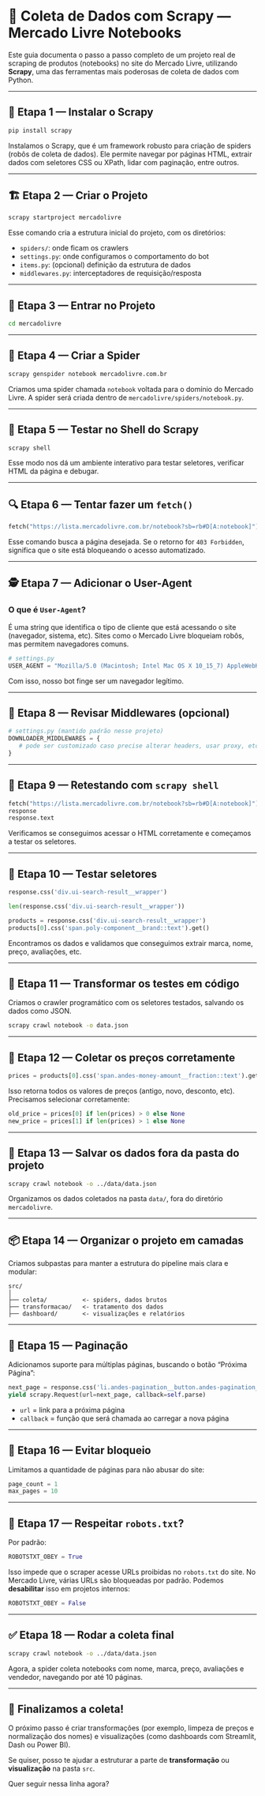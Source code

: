 # 📘 Coleta de Dados com Scrapy — Mercado Livre Notebooks

Este guia documenta o passo a passo completo de um projeto real de scraping de produtos (notebooks) no site do Mercado Livre, utilizando **Scrapy**, uma das ferramentas mais poderosas de coleta de dados com Python.

---

## 🔧 Etapa 1 — Instalar o Scrapy

```bash
pip install scrapy
```

Instalamos o Scrapy, que é um framework robusto para criação de spiders (robôs de coleta de dados). Ele permite navegar por páginas HTML, extrair dados com seletores CSS ou XPath, lidar com paginação, entre outros.

---

## 🏗️ Etapa 2 — Criar o Projeto

```bash
scrapy startproject mercadolivre
```

Esse comando cria a estrutura inicial do projeto, com os diretórios:
- `spiders/`: onde ficam os crawlers
- `settings.py`: onde configuramos o comportamento do bot
- `items.py`: (opcional) definição da estrutura de dados
- `middlewares.py`: interceptadores de requisição/resposta

---

## 📂 Etapa 3 — Entrar no Projeto

```bash
cd mercadolivre
```

---

## 🧬 Etapa 4 — Criar a Spider

```bash
scrapy genspider notebook mercadolivre.com.br
```

Criamos uma spider chamada `notebook` voltada para o domínio do Mercado Livre. A spider será criada dentro de `mercadolivre/spiders/notebook.py`.

---

## 🐚 Etapa 5 — Testar no Shell do Scrapy

```bash
scrapy shell
```

Esse modo nos dá um ambiente interativo para testar seletores, verificar HTML da página e debugar.

---

## 🔍 Etapa 6 — Tentar fazer um `fetch()`

```python
fetch("https://lista.mercadolivre.com.br/notebook?sb=rb#D[A:notebook]")
```

Esse comando busca a página desejada. Se o retorno for `403 Forbidden`, significa que o site está bloqueando o acesso automatizado.

---

## 🕵️ Etapa 7 — Adicionar o User-Agent

### O que é `User-Agent`?

É uma string que identifica o tipo de cliente que está acessando o site (navegador, sistema, etc). Sites como o Mercado Livre bloqueiam robôs, mas permitem navegadores comuns.

```python
# settings.py
USER_AGENT = "Mozilla/5.0 (Macintosh; Intel Mac OS X 10_15_7) AppleWebKit/537.36 (KHTML, like Gecko) Chrome/134.0.0.0 Safari/537.36"
```

Com isso, nosso bot finge ser um navegador legítimo.

---

## 🧠 Etapa 8 — Revisar Middlewares (opcional)

```python
# settings.py (mantido padrão nesse projeto)
DOWNLOADER_MIDDLEWARES = {
   # pode ser customizado caso precise alterar headers, usar proxy, etc.
}
```

---

## 🧪 Etapa 9 — Retestando com `scrapy shell`

```python
fetch("https://lista.mercadolivre.com.br/notebook?sb=rb#D[A:notebook]")
response
response.text
```

Verificamos se conseguimos acessar o HTML corretamente e começamos a testar os seletores.

---

## 🔎 Etapa 10 — Testar seletores

```python
response.css('div.ui-search-result__wrapper')
```

```python
len(response.css('div.ui-search-result__wrapper'))
```

```python
products = response.css('div.ui-search-result__wrapper')
products[0].css('span.poly-component__brand::text').get()
```

Encontramos os dados e validamos que conseguimos extrair marca, nome, preço, avaliações, etc.

---

## 🧱 Etapa 11 — Transformar os testes em código

Criamos o crawler programático com os seletores testados, salvando os dados como JSON.

```bash
scrapy crawl notebook -o data.json
```

---

## 💸 Etapa 12 — Coletar os preços corretamente

```python
prices = products[0].css('span.andes-money-amount__fraction::text').getall()
```

Isso retorna todos os valores de preços (antigo, novo, desconto, etc). Precisamos selecionar corretamente:

```python
old_price = prices[0] if len(prices) > 0 else None
new_price = prices[1] if len(prices) > 1 else None
```

---

## 📁 Etapa 13 — Salvar os dados fora da pasta do projeto

```bash
scrapy crawl notebook -o ../data/data.json
```

Organizamos os dados coletados na pasta `data/`, fora do diretório `mercadolivre`.

---

## 📦 Etapa 14 — Organizar o projeto em camadas

Criamos subpastas para manter a estrutura do pipeline mais clara e modular:

```
src/
│
├── coleta/          <- spiders, dados brutos
├── transformacao/   <- tratamento dos dados
├── dashboard/       <- visualizações e relatórios
```

---

## 🔁 Etapa 15 — Paginação

Adicionamos suporte para múltiplas páginas, buscando o botão “Próxima Página”:

```python
next_page = response.css('li.andes-pagination__button.andes-pagination__button--next a::attr(href)').get()
yield scrapy.Request(url=next_page, callback=self.parse)
```

- `url` = link para a próxima página
- `callback` = função que será chamada ao carregar a nova página

---

## 🔐 Etapa 16 — Evitar bloqueio

Limitamos a quantidade de páginas para não abusar do site:

```python
page_count = 1
max_pages = 10
```

---

## 🤖 Etapa 17 — Respeitar `robots.txt`?

Por padrão:

```python
ROBOTSTXT_OBEY = True
```

Isso impede que o scraper acesse URLs proibidas no `robots.txt` do site. No Mercado Livre, várias URLs são bloqueadas por padrão. Podemos **desabilitar** isso em projetos internos:

```python
ROBOTSTXT_OBEY = False
```

---

## ✅ Etapa 18 — Rodar a coleta final

```bash
scrapy crawl notebook -o ../data/data.json
```

Agora, a spider coleta notebooks com nome, marca, preço, avaliações e vendedor, navegando por até 10 páginas.

---

## 🏁 Finalizamos a coleta!

O próximo passo é criar transformações (por exemplo, limpeza de preços e normalização dos nomes) e visualizações (como dashboards com Streamlit, Dash ou Power BI).

Se quiser, posso te ajudar a estruturar a parte de **transformação** ou **visualização** na pasta `src`.

Quer seguir nessa linha agora?